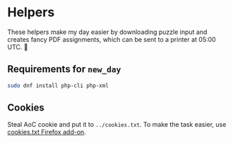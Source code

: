 # Helpers

These helpers make my day easier by downloading puzzle input and
creates fancy PDF assignments, which can be sent to a printer at 05:00
UTC. 🙂

## Requirements for `new_day`

```sh
sudo dnf install php-cli php-xml
```

## Cookies

Steal AoC cookie and put it to `../cookies.txt`. To make the task
easier, use [cookies.txt Firefox
add-on](https://addons.mozilla.org/fi/firefox/addon/cookies-txt).
